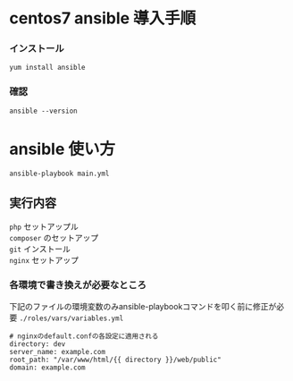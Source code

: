 # centos7 ansible 導入手順
### インストール
`yum install ansible`

### 確認
`ansible --version`

# ansible 使い方

`ansible-playbook main.yml`

## 実行内容
`php` セットアップル<br>
`composer` のセットアップ<br>
`git` インストール<br>
`nginx` セットアップ<br>

### 各環境で書き換えが必要なところ
下記のファイルの環境変数のみansible-playbookコマンドを叩く前に修正が必要
`./roles/vars/variables.yml`
```
# nginxのdefault.confの各設定に適用される
directory: dev
server_name: example.com
root_path: "/var/www/html/{{ directory }}/web/public"
domain: example.com
```